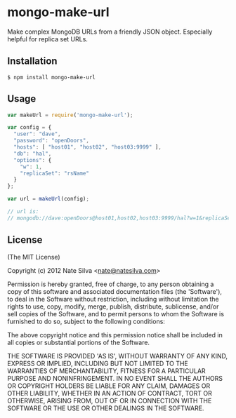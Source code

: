 
# mongo-make-url

  Make complex MongoDB URLs from a friendly JSON object. Especially helpful for
  replica set URLs.

## Installation

`$ npm install mongo-make-url`

## Usage

```js
var makeUrl = require('mongo-make-url');

var config = {
  "user": "dave",
  "password": "openDoors",
  "hosts": [ "host01", "host02", "host03:9999" ],
  "db": "hal",
  "options": {
    "w": 1,
    "replicaSet": "rsName"
  }
};

var url = makeUrl(config);

// url is:
// mongodb://dave:openDoors@host01,host02,host03:9999/hal?w=1&replicaSet=rsName
```

## License

(The MIT License)

Copyright (c) 2012 Nate Silva &lt;nate@natesilva.com&gt;

Permission is hereby granted, free of charge, to any person obtaining
a copy of this software and associated documentation files (the
'Software'), to deal in the Software without restriction, including
without limitation the rights to use, copy, modify, merge, publish,
distribute, sublicense, and/or sell copies of the Software, and to
permit persons to whom the Software is furnished to do so, subject to
the following conditions:

The above copyright notice and this permission notice shall be
included in all copies or substantial portions of the Software.

THE SOFTWARE IS PROVIDED 'AS IS', WITHOUT WARRANTY OF ANY KIND,
EXPRESS OR IMPLIED, INCLUDING BUT NOT LIMITED TO THE WARRANTIES OF
MERCHANTABILITY, FITNESS FOR A PARTICULAR PURPOSE AND NONINFRINGEMENT.
IN NO EVENT SHALL THE AUTHORS OR COPYRIGHT HOLDERS BE LIABLE FOR ANY
CLAIM, DAMAGES OR OTHER LIABILITY, WHETHER IN AN ACTION OF CONTRACT,
TORT OR OTHERWISE, ARISING FROM, OUT OF OR IN CONNECTION WITH THE
SOFTWARE OR THE USE OR OTHER DEALINGS IN THE SOFTWARE.